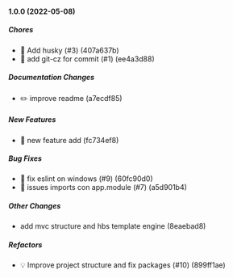 #### 1.0.0 (2022-05-08)

##### Chores

*  🤖 Add husky (#3) (407a637b)
*  🤖 add git-cz for commit (#1) (ee4a3d88)

##### Documentation Changes

*  ✏️ improve readme (a7ecdf85)

##### New Features

*  🎸 new feature add (fc734ef8)

##### Bug Fixes

*  🐛 fix eslint on windows (#9) (60fc90d0)
*  🐛 issues imports con app.module (#7) (a5d901b4)

##### Other Changes

*  add mvc structure and hbs template engine (8eaebad8)

##### Refactors

*  💡 Improve project structure and fix packages (#10) (899ff1ae)

